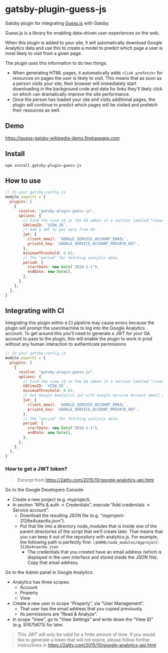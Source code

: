 # gatsby-plugin-guess-js

Gatsby plugin for integrating [Guess.js](https://github.com/guess-js/guess) with Gatsby.

Guess.js is a library for enabling data-driven user-experiences on the web.

When this plugin is added to your site, it will automatically download Google Analytics
data and use this to create a model to predict which page a user is most likely to visit
from a given page.

The plugin uses this information to do two things.

- When generating HTML pages, it automatically adds `<link prefetch>` for resources on pages
  the user is likely to visit. This means that as soon as a person visits your site, their browser
  will immediately start downloading in the background code and data for links they'll likely click on which
  can dramatically improve the site performance.
- Once the person has loaded your site and visits additional pages, the plugin will continue to predict
  which pages will be visited and prefetch their resources as well.

## Demo

https://guess-gatsby-wikipedia-demo.firebaseapp.com

## Install

`npm install gatsby-plugin-guess-js`

## How to use

```javascript
// In your gatsby-config.js
module.exports = {
  plugins: [
    {
      resolve: "gatsby-plugin-guess-js",
      options: {
        // Find the view id in the GA admin in a section labeled "views"
        GAViewID: `VIEW_ID`,
        // Add a JWT to get data from GA
        jwt: {
          client_email: `GOOGLE_SERVICE_ACCOUNT_EMAIL`,
          private_key: `GOOGLE_SERVICE_ACCOUNT_PRIVATE_KEY`,
        },
        minimumThreshold: 0.03,
        // The "period" for fetching analytic data.
        period: {
          startDate: new Date("2018-1-1"),
          endDate: new Date(),
        },
      },
    },
  ],
}
```

## Integrating with CI

Integrating this plugin within a CI pipeline may cause errors because the plugin will prompt the user/machine to log into the Google Analytics account. To get around this you'll need to generate a JWT for your GA account to pass to the plugin, this will enable the plugin to work in prod without any human interaction to authenticate permissions

```javascript
// In your gatsby-config.js
module.exports = {
  plugins: [
    {
      resolve: "gatsby-plugin-guess-js",
      options: {
        // Find the view id in the GA admin in a section labeled "views"
        GAViewID: `VIEW_ID`,
        minimumThreshold: 0.03,
        // Set Google Analytics jwt with Google Service Account email and private key
        jwt: {
          client_email: `GOOGLE_SERVICE_ACCOUNT_EMAIL`,
          private_key: `GOOGLE_SERVICE_ACCOUNT_PRIVATE_KEY`,
        },
        // The "period" for fetching analytic data.
        period: {
          startDate: new Date("2018-1-1"),
          endDate: new Date(),
        },
      },
    },
  ],
}
```

### How to get a JWT token?

> Excerpt from https://2ality.com/2015/10/google-analytics-api.html

Go to the Google Developers Console:

- Create a new project (e.g. myproject).
- In section “APIs & auth → Credentials”, execute “Add credentials → Service account”.
  - Download the resulting JSON file (e.g. “myproject-3126e4caac6a.json”).
  - Put that file into a directory node_modules that is inside one of the parent directories of the script that we’ll create later. That means that you can keep it out of the repository with analytics.js. For example, the following path is perfectly fine:
    `\$HOME/node_modules/myproject-3126e4caac6a.json`
    - The credentials that you created have an email address (which is displayed in the user interface and stored inside the JSON file). Copy that email address.

Go to the Admin panel in Google Analytics:

- Analytics has three scopes:
  - Account
  - Property
  - View
- Create a new user in scope “Property”, via “User Management”.
  - That user has the email address that you copied previously.
  - Its permissions are “Read & Analyze”.
- In scope “View”, go to “View Settings” and write down the “View ID” (e.g. 97675673) for later.

> This JWT will only be valid for a finite amount of time. If you would like to generate a token that will not expire, please follow further instructions in https://2ality.com/2015/10/google-analytics-api.html
